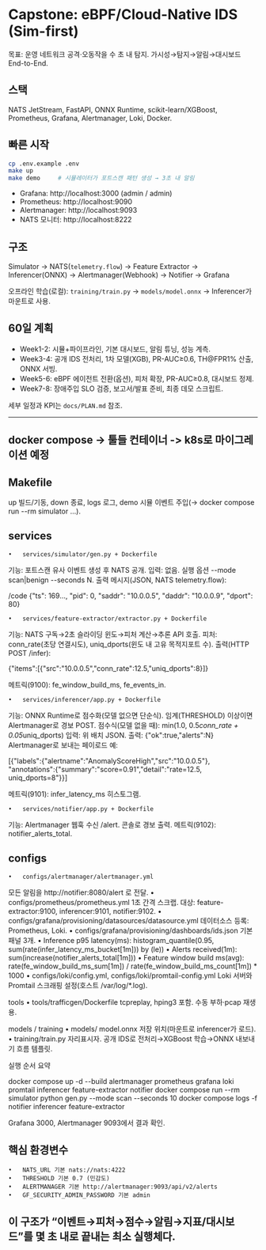 # Capstone: eBPF/Cloud-Native IDS (Sim-first)
목표: 운영 네트워크 공격·오동작을 수 초 내 탐지. 가시성→탐지→알림→대시보드 End-to-End.

## 스택
NATS JetStream, FastAPI, ONNX Runtime, scikit-learn/XGBoost, Prometheus, Grafana, Alertmanager, Loki, Docker.

## 빠른 시작
```bash
cp .env.example .env
make up
make demo     # 시뮬레이터가 포트스캔 패턴 생성 → 3초 내 알림
```
- Grafana: http://localhost:3000  (admin / admin)
- Prometheus: http://localhost:9090
- Alertmanager: http://localhost:9093
- NATS 모니터: http://localhost:8222

## 구조
Simulator → NATS(`telemetry.flow`) → Feature Extractor → Inferencer(ONNX) → Alertmanager(Webhook) → Notifier → Grafana

오프라인 학습(로컬): `training/train.py` → `models/model.onnx` → Inferencer가 마운트로 사용.

## 60일 계획
- Week1-2: 시뮬+파이프라인, 기본 대시보드, 알림 튜닝, 성능 계측.
- Week3-4: 공개 IDS 전처리, 1차 모델(XGB), PR-AUC≥0.6, TH@FPR1% 산출, ONNX 서빙.
- Week5-6: eBPF 에이전트 전환(옵션), 피처 확장, PR-AUC≥0.8, 대시보드 정제.
- Week7-8: 장애주입 SLO 검증, 보고서/발표 준비, 최종 데모 스크립트.

세부 일정과 KPI는 `docs/PLAN.md` 참조.



---
## docker compose -> 툴들 컨테이너 -> k8s로 마이그레이션 예정

## Makefile
up 빌드/기동, down 종료, logs 로그, demo 시뮬 이벤트 주입(→ docker compose run --rm simulator ...).

## services
	•	services/simulator/gen.py + Dockerfile
기능: 포트스캔 유사 이벤트 생성 후 NATS 공개.
입력: 없음. 실행 옵션 --mode scan|benign --seconds N.
출력 메시지(JSON, NATS telemetry.flow):

/code {"ts": 169..., "pid": 0, "saddr": "10.0.0.5", "daddr": "10.0.0.9", "dport": 80}


	•	services/feature-extractor/extractor.py + Dockerfile
기능: NATS 구독→2초 슬라이딩 윈도→피처 계산→추론 API 호출.
피처: conn_rate(초당 연결시도), uniq_dports(윈도 내 고유 목적지포트 수).
출력(HTTP POST /infer):

{"items":[{"src":"10.0.0.5","conn_rate":12.5,"uniq_dports":8}]}

메트릭(9100): fe_window_build_ms, fe_events_in.

	•	services/inferencer/app.py + Dockerfile
기능: ONNX Runtime로 점수화(모델 없으면 단순식). 임계(THRESHOLD) 이상이면 Alertmanager로 경보 POST.
점수식(모델 없을 때): min(1.0, 0.5*conn_rate + 0.05*uniq_dports)
입력: 위 배치 JSON. 출력: {"ok":true,"alerts":N}
Alertmanager로 보내는 페이로드 예:

[{"labels":{"alertname":"AnomalyScoreHigh","src":"10.0.0.5"},
  "annotations":{"summary":"score=0.91","detail":"rate=12.5, uniq_dports=8"}}]

메트릭(9101): infer_latency_ms 히스토그램.

	•	services/notifier/app.py + Dockerfile
기능: Alertmanager 웹훅 수신 /alert. 콘솔로 경보 출력.
메트릭(9102): notifier_alerts_total.

## configs
	•	configs/alertmanager/alertmanager.yml
모든 알림을 http://notifier:8080/alert 로 전달.
	•	configs/prometheus/prometheus.yml
1초 간격 스크랩. 대상: feature-extractor:9100, inferencer:9101, notifier:9102.
	•	configs/grafana/provisioning/datasources/datasource.yml
데이터소스 등록: Prometheus, Loki.
	•	configs/grafana/provisioning/dashboards/ids.json
기본 패널 3개.
	•	Inference p95 latency(ms):
histogram_quantile(0.95, sum(rate(infer_latency_ms_bucket[1m])) by (le))
	•	Alerts received(1m): sum(increase(notifier_alerts_total[1m]))
	•	Feature window build ms(avg):
rate(fe_window_build_ms_sum[1m]) / rate(fe_window_build_ms_count[1m]) * 1000
	•	configs/loki/config.yml, configs/loki/promtail-config.yml
Loki 서버와 Promtail 스크래핑 설정(호스트 /var/log/*.log).

tools
	•	tools/trafficgen/Dockerfile
tcpreplay, hping3 포함. 수동 부하·pcap 재생용.

models / training
	•	models/
model.onnx 저장 위치(마운트로 inferencer가 로드).
	•	training/train.py
자리표시자. 공개 IDS로 전처리→XGBoost 학습→ONNX 내보내기 흐름 템플릿.

실행 순서 요약

docker compose up -d --build alertmanager prometheus grafana loki promtail inferencer feature-extractor notifier
docker compose run --rm simulator python gen.py --mode scan --seconds 10
docker compose logs -f notifier inferencer feature-extractor

Grafana 3000, Alertmanager 9093에서 결과 확인.

## 핵심 환경변수
	•	NATS_URL 기본 nats://nats:4222
	•	THRESHOLD 기본 0.7 (민감도)
	•	ALERTMANAGER 기본 http://alertmanager:9093/api/v2/alerts
	•	GF_SECURITY_ADMIN_PASSWORD 기본 admin

## 이 구조가 “이벤트→피처→점수→알림→지표/대시보드”를 몇 초 내로 끝내는 최소 실행체다.
